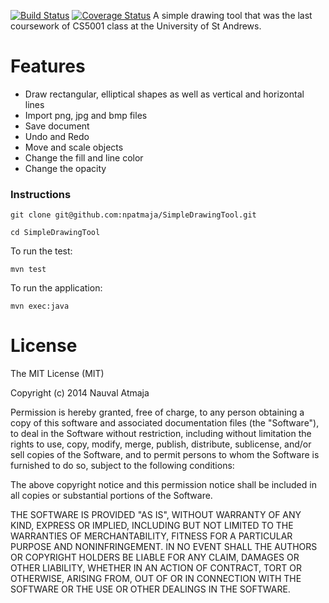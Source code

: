 [![Build Status](https://travis-ci.org/npatmaja/SimpleDrawingTool.svg?branch=master)](https://travis-ci.org/npatmaja/SimpleDrawingTool)
[![Coverage Status](https://img.shields.io/coveralls/npatmaja/SimpleDrawingTool.svg)](https://coveralls.io/r/npatmaja/SimpleDrawingTool?branch=master)
A simple drawing tool that was the last coursework of CS5001 class at the University of St Andrews.

# Features
- Draw rectangular, elliptical shapes as well as vertical and horizontal lines
- Import png, jpg and bmp files
- Save document
- Undo and Redo
- Move and scale objects
- Change the fill and line color
- Change the opacity

### Instructions
```
git clone git@github.com:npatmaja/SimpleDrawingTool.git

cd SimpleDrawingTool
```
To run the test:
```
mvn test
```
To run the application:
```
mvn exec:java
```

# License
The MIT License (MIT)

Copyright (c) 2014 Nauval Atmaja

Permission is hereby granted, free of charge, to any person obtaining a copy
of this software and associated documentation files (the "Software"), to deal
in the Software without restriction, including without limitation the rights
to use, copy, modify, merge, publish, distribute, sublicense, and/or sell
copies of the Software, and to permit persons to whom the Software is
furnished to do so, subject to the following conditions:

The above copyright notice and this permission notice shall be included in
all copies or substantial portions of the Software.

THE SOFTWARE IS PROVIDED "AS IS", WITHOUT WARRANTY OF ANY KIND, EXPRESS OR
IMPLIED, INCLUDING BUT NOT LIMITED TO THE WARRANTIES OF MERCHANTABILITY,
FITNESS FOR A PARTICULAR PURPOSE AND NONINFRINGEMENT. IN NO EVENT SHALL THE
AUTHORS OR COPYRIGHT HOLDERS BE LIABLE FOR ANY CLAIM, DAMAGES OR OTHER
LIABILITY, WHETHER IN AN ACTION OF CONTRACT, TORT OR OTHERWISE, ARISING FROM,
OUT OF OR IN CONNECTION WITH THE SOFTWARE OR THE USE OR OTHER DEALINGS IN
THE SOFTWARE.

